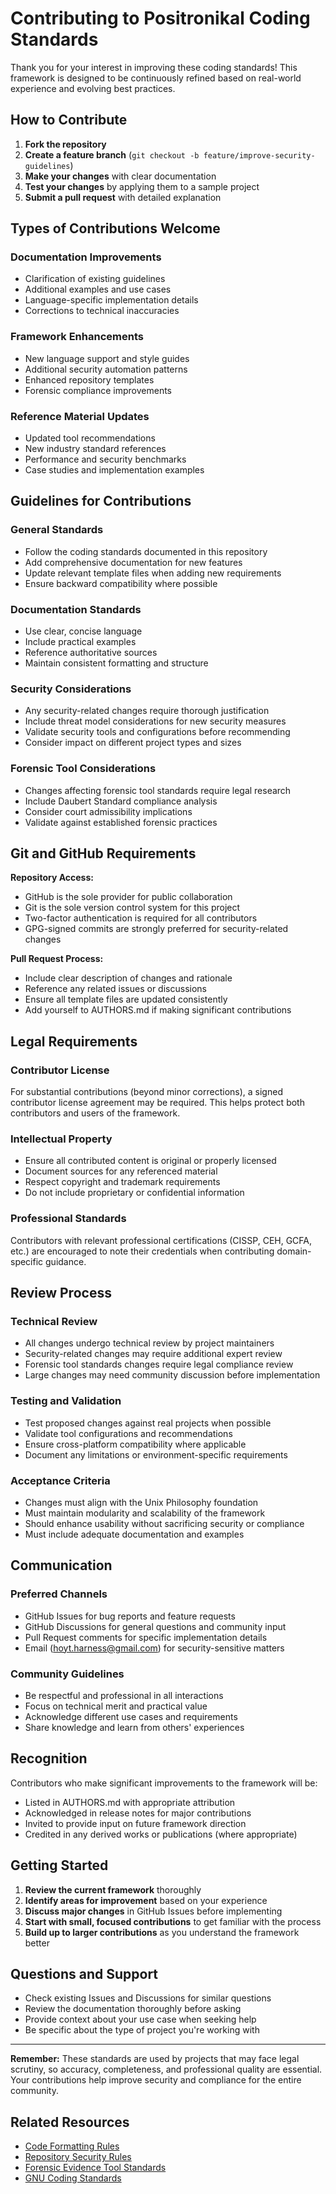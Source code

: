 # Contributing to Positronikal Coding Standards

Thank you for your interest in improving these coding standards! This framework is designed to be continuously refined based on real-world experience and evolving best practices.

## How to Contribute

1. **Fork the repository**
2. **Create a feature branch** (`git checkout -b feature/improve-security-guidelines`)
3. **Make your changes** with clear documentation
4. **Test your changes** by applying them to a sample project
5. **Submit a pull request** with detailed explanation

## Types of Contributions Welcome

### Documentation Improvements
- Clarification of existing guidelines
- Additional examples and use cases
- Language-specific implementation details
- Corrections to technical inaccuracies

### Framework Enhancements
- New language support and style guides
- Additional security automation patterns
- Enhanced repository templates
- Forensic compliance improvements

### Reference Material Updates
- Updated tool recommendations
- New industry standard references
- Performance and security benchmarks
- Case studies and implementation examples

## Guidelines for Contributions

### General Standards
- Follow the coding standards documented in this repository
- Add comprehensive documentation for new features
- Update relevant template files when adding new requirements
- Ensure backward compatibility where possible

### Documentation Standards
- Use clear, concise language
- Include practical examples
- Reference authoritative sources
- Maintain consistent formatting and structure

### Security Considerations
- Any security-related changes require thorough justification
- Include threat model considerations for new security measures
- Validate security tools and configurations before recommending
- Consider impact on different project types and sizes

### Forensic Tool Considerations
- Changes affecting forensic tool standards require legal research
- Include Daubert Standard compliance analysis
- Consider court admissibility implications
- Validate against established forensic practices

## Git and GitHub Requirements

**Repository Access:**
- GitHub is the sole provider for public collaboration
- Git is the sole version control system for this project
- Two-factor authentication is required for all contributors
- GPG-signed commits are strongly preferred for security-related changes

**Pull Request Process:**
- Include clear description of changes and rationale
- Reference any related issues or discussions
- Ensure all template files are updated consistently
- Add yourself to AUTHORS.md if making significant contributions

## Legal Requirements

### Contributor License
For substantial contributions (beyond minor corrections), a signed contributor license agreement may be required. This helps protect both contributors and users of the framework.

### Intellectual Property
- Ensure all contributed content is original or properly licensed
- Document sources for any referenced material
- Respect copyright and trademark requirements
- Do not include proprietary or confidential information

### Professional Standards
Contributors with relevant professional certifications (CISSP, CEH, GCFA, etc.) are encouraged to note their credentials when contributing domain-specific guidance.

## Review Process

### Technical Review
- All changes undergo technical review by project maintainers
- Security-related changes may require additional expert review
- Forensic tool standards changes require legal compliance review
- Large changes may need community discussion before implementation

### Testing and Validation
- Test proposed changes against real projects when possible
- Validate tool configurations and recommendations
- Ensure cross-platform compatibility where applicable
- Document any limitations or environment-specific requirements

### Acceptance Criteria
- Changes must align with the Unix Philosophy foundation
- Must maintain modularity and scalability of the framework
- Should enhance usability without sacrificing security or compliance
- Must include adequate documentation and examples

## Communication

### Preferred Channels
- GitHub Issues for bug reports and feature requests
- GitHub Discussions for general questions and community input
- Pull Request comments for specific implementation details
- Email (hoyt.harness@gmail.com) for security-sensitive matters

### Community Guidelines
- Be respectful and professional in all interactions
- Focus on technical merit and practical value
- Acknowledge different use cases and requirements
- Share knowledge and learn from others' experiences

## Recognition

Contributors who make significant improvements to the framework will be:
- Listed in AUTHORS.md with appropriate attribution
- Acknowledged in release notes for major contributions
- Invited to provide input on future framework direction
- Credited in any derived works or publications (where appropriate)

## Getting Started

1. **Review the current framework** thoroughly
2. **Identify areas for improvement** based on your experience
3. **Discuss major changes** in GitHub Issues before implementing
4. **Start with small, focused contributions** to get familiar with the process
5. **Build up to larger contributions** as you understand the framework better

## Questions and Support

- Check existing Issues and Discussions for similar questions
- Review the documentation thoroughly before asking
- Provide context about your use case when seeking help
- Be specific about the type of project you're working with

---

**Remember:** These standards are used by projects that may face legal scrutiny, so accuracy, completeness, and professional quality are essential. Your contributions help improve security and compliance for the entire community.

## Related Resources
- [Code Formatting Rules](./Code%20Formatting%20Rules.md)
- [Repository Security Rules](./Repository%20Security%20Rules.md)
- [Forensic Evidence Tool Standards](./Forensic%20Evidence%20Tool%20Standards.md)
- [GNU Coding Standards](https://www.gnu.org/prep/standards/)

